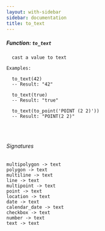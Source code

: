 ```yaml
---
layout: with-sidebar
sidebar: documentation
title: to_text
---
```


##### Function: `to_text`
```
  cast a value to text

Examples:

  to_text(42)
  -- Result: "42"

  to_text(true)
  -- Result: "true"

  to_text(to_point('POINT (2 2)'))
  -- Result: "POINT(2 2)"




```

###### Signatures
    multipolygon -> text
    polygon -> text
    multiline -> text
    line -> text
    multipoint -> text
    point -> text
    location -> text
    date -> text
    calendar_date -> text
    checkbox -> text
    number -> text
    text -> text

